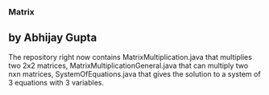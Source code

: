 ### Matrix
## by Abhijay Gupta

The repository right now contains MatrixMultiplication.java that multiplies two 2x2 matrices, MatrixMultiplicationGeneral.java that can multiply two nxn matrices, SystemOfEquations.java that gives the solution to a system of 3 equations with 3 variables.
